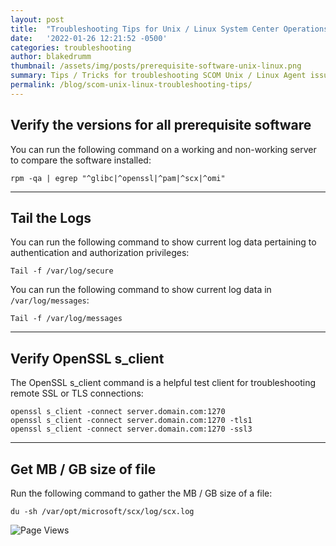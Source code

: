 ```yaml
---
layout: post
title:  "Troubleshooting Tips for Unix / Linux System Center Operations Manager Agents"
date:   '2022-01-26 12:21:52 -0500'
categories: troubleshooting
author: blakedrumm
thumbnail: /assets/img/posts/prerequisite-software-unix-linux.png
summary: Tips / Tricks for troubleshooting SCOM Unix / Linux Agent issues.
permalink: /blog/scom-unix-linux-troubleshooting-tips/
---
```

## Verify the versions for all prerequisite software
You can run the following command on a working and non-working server to compare the software installed:
```shell
rpm -qa | egrep "^glibc|^openssl|^pam|^scx|^omi"
```

___

## Tail the Logs
You can run the following command to show current log data pertaining to authentication and authorization privileges:
```shell
Tail -f /var/log/secure
```

You can run the following command to show current log data in `/var/log/messages`:
```shell
Tail -f /var/log/messages
```

___

## Verify OpenSSL s_client
The OpenSSL s_client command is a helpful test client for troubleshooting remote SSL or TLS connections:
```shell
openssl s_client -connect server.domain.com:1270
openssl s_client -connect server.domain.com:1270 -tls1
openssl s_client -connect server.domain.com:1270 -ssl3
```

___

## Get MB / GB size of file
Run the following command to gather the MB / GB size of a file:
```shell
du -sh /var/opt/microsoft/scx/log/scx.log
```

![Page Views](https://counter.blakedrumm.com/count/tag.svg?url=blakedrumm.com/blog/scom-unix-linux-troubleshooting-tips)

<!--
Having trouble with Pages? Check out our [documentation](https://docs.github.com/categories/github-pages-basics/) or [contact support](https://support.github.com/contact) and we’ll help you sort it out.
-->

